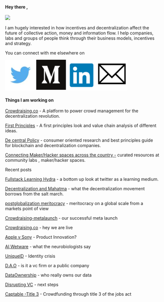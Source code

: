 #### Hey there ,

![](https://lh6.googleusercontent.com/I4cOlvzR6adhiEBBrSq4sA_pQsgNHE_L7-7-2iXfezrNYH0WElzThiO32i3VEtHOOyU3mHI6IA=w371)

I am hugely interested in how incentives and decentralization affect the future of collective action, money and information flow. I help companies, labs and groups of people think through their business models, incentives and strategy.

You can connect with me elsewhere on 

[![](/assets/tlogo.png)](https://twitter.com/urstrulymishra)![](/assets/mlogo.png)[![](/assets/llogo.png)](https://www.linkedin.com/in/naveenmishra/)[![](/assets/elogo.png)](mailto:contact@naveenmishra.co)

#### Things I am working on

[Crowdraising.co](/www.crowdraising.co) - A platform to power crowd management for the decentralization revolution.

[First Principles](http://www.google.com/url?q=http%3A%2F%2Ffirstprinciples.naveenmishra.co&sa=D&sntz=1&usg=AFQjCNEiMXCjTEU2MOcsCcYO_jKL8kKUBw) - A first principles look and value chain analysis of different ideas.

[De central Policy](http://www.google.com/url?q=http%3A%2F%2Fdecentralpolicy.naveenmishra.co&sa=D&sntz=1&usg=AFQjCNF4pesS60HZqXSX26QkSQJy_AaVIg) - consumer oriented research and best principles guide for blockchain and decentralization companies.

[Connecting Maker/Hacker spaces across the country -](http://www.google.com/url?q=http%3A%2F%2Fconservationxlabs.naveenmishra.co&sa=D&sntz=1&usg=AFQjCNFfouS4ITyqLBpToMmMhMosYxQkqQ) curated resources at community labs , maker/hacker spaces.

Recent posts

[Fullstack Learning Hydra](/fullstack-learning-hydra.md) - a bottom up look at twitter as a learning medium.

[Decentralization and Mahatma](/decentralization-and-mahatma.md) - what the decentralization movement borrows from the salt march.

[postglobalization meritocracy](/postglobalization-meritocracy.md) - meritocracy on a global scale from a markets point of view

[Crowdraising-metalaunch](/crowdraising-metalaunch.md) - our successful meta launch

[Crowdraising.co](/crowdraisingco.md) - hey we are live

[Apple v Sony](/apple-v-sony.md) - Product Innovation?

[AI,Wetware](/aiwetware.md) - what the neurobiologists say

[UniqueID](/uniqueid.md) - Identity crisis

[D.A.O](/dao.md) - is it a vc firm or a public company

[DataOwnership](/dataownership.md) - who really owns our data

[Disrupting VC](/disrupting-vc.md) - next steps

[Captable -Title 3](/captable-title-3.md) - Crowdfunding through title 3 of the jobs act

